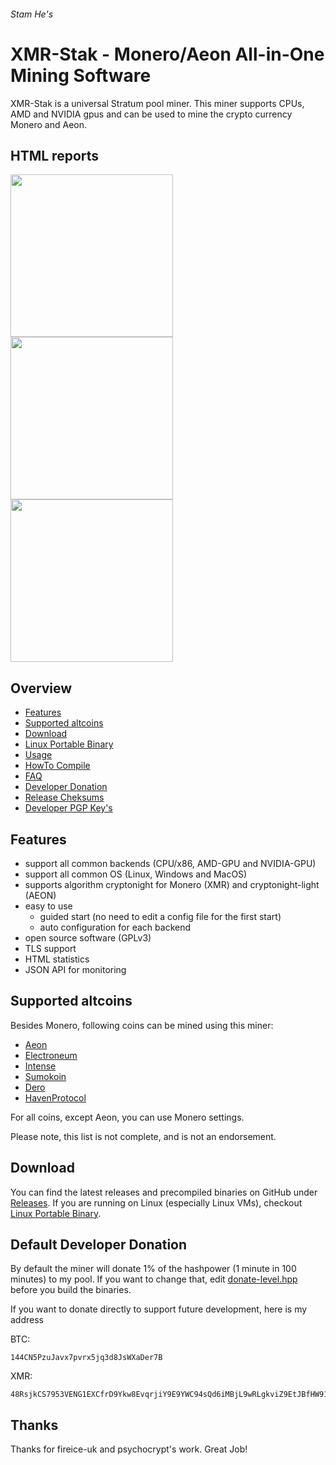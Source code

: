 ###### Stam He's
# XMR-Stak - Monero/Aeon All-in-One Mining Software

XMR-Stak is a universal Stratum pool miner. This miner supports CPUs, AMD and NVIDIA gpus and can be used to mine the crypto currency Monero and Aeon.

## HTML reports
<img src="https://gist.githubusercontent.com/fireice-uk/2da301131ac01695ff79539a27b81d68/raw/4c09cdeee86f94df2e9dd86b927e64aded6184f5/xmr-stak-cpu-hashrate.png" width="260"> <img src="https://gist.githubusercontent.com/fireice-uk/2da301131ac01695ff79539a27b81d68/raw/4c09cdeee86f94df2e9dd86b927e64aded6184f5/xmr-stak-cpu-results.png" width="260"> <img src="https://gist.githubusercontent.com/fireice-uk/2da301131ac01695ff79539a27b81d68/raw/4c09cdeee86f94df2e9dd86b927e64aded6184f5/xmr-stak-cpu-connection.png" width="260">

## Overview
* [Features](#features)
* [Supported altcoins](#supported-altcoins)
* [Download](#download)
* [Linux Portable Binary](doc/Linux_deployment.md)
* [Usage](doc/usage.md)
* [HowTo Compile](doc/compile.md)
* [FAQ](doc/FAQ.md)
* [Developer Donation](#default-developer-donation)
* [Release Cheksums](#release-checksums)
* [Developer PGP Key's](doc/pgp_keys.md)

## Features

- support all common backends (CPU/x86, AMD-GPU and NVIDIA-GPU)
- support all common OS (Linux, Windows and MacOS)
- supports algorithm cryptonight for Monero (XMR) and cryptonight-light (AEON)
- easy to use
  - guided start (no need to edit a config file for the first start)
  - auto configuration for each backend
- open source software (GPLv3)
- TLS support
- HTML statistics
- JSON API for monitoring

## Supported altcoins

Besides Monero, following coins can be mined using this miner:

- [Aeon](http://www.aeon.cash/)
- [Electroneum](https://electroneum.com)
- [Intense](https://intensecoin.com)
- [Sumokoin](https://www.sumokoin.org)
- [Dero](https://dero.io)
- [HavenProtocol](http://havenprotocol.com)

For all coins, except Aeon, you can use Monero settings.

Please note, this list is not complete, and is not an endorsement.

## Download

You can find the latest releases and precompiled binaries on GitHub under [Releases](https://github.com/stamhe/xmr-stak/releases).
If you are running on Linux (especially Linux VMs), checkout [Linux Portable Binary](doc/Linux_deployment.md).

## Default Developer Donation

By default the miner will donate 1% of the hashpower (1 minute in 100 minutes) to my pool. If you want to change that, edit [donate-level.hpp](xmrstak/donate-level.hpp) before you build the binaries.

If you want to donate directly to support future development, here is my address

BTC:
```
144CN5PzuJavx7pvrx5jq3d8JsWXaDer7B
```
XMR:
```
48RsjkCS7953VENG1EXCfrD9Ykw8EvqrjiY9E9YWC94sQd6iMBjL9wRLgkviZ9EtJBfHW91QvbbFh1pRjUTPo1KSVBCoRPe
```

## Thanks
Thanks for fireice-uk and psychocrypt's work. Great Job!

